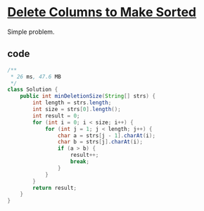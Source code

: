 # [Delete Columns to Make Sorted](https://leetcode.com/problems/delete-columns-to-make-sorted/)

Simple problem.

## code

```java
/**
 * 26 ms, 47.6 MB
 */
class Solution {
    public int minDeletionSize(String[] strs) {
        int length = strs.length;
        int size = strs[0].length();
        int result = 0;
        for (int i = 0; i < size; i++) {
            for (int j = 1; j < length; j++) {
                char a = strs[j - 1].charAt(i);
                char b = strs[j].charAt(i);
                if (a > b) {
                    result++;
                    break;
                }
            }
        }
        return result;
    }
}
```

